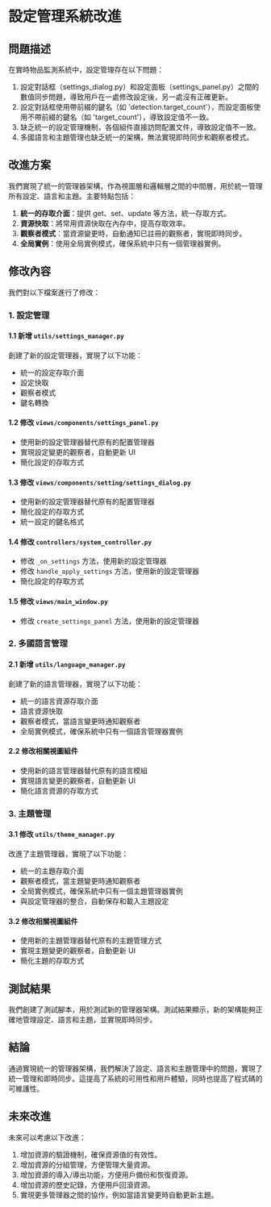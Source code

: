# 設定管理系統改進

## 問題描述

在實時物品監測系統中，設定管理存在以下問題：

1. 設定對話框（settings_dialog.py）和設定面板（settings_panel.py）之間的數值同步問題，導致用戶在一處修改設定後，另一處沒有正確更新。
2. 設定對話框使用帶前綴的鍵名（如 'detection.target_count'），而設定面板使用不帶前綴的鍵名（如 'target_count'），導致設定值不一致。
3. 缺乏統一的設定管理機制，各個組件直接訪問配置文件，導致設定值不一致。
4. 多國語言和主題管理也缺乏統一的架構，無法實現即時同步和觀察者模式。

## 改進方案

我們實現了統一的管理器架構，作為視圖層和邏輯層之間的中間層，用於統一管理所有設定、語言和主題。主要特點包括：

1. **統一的存取介面**：提供 get、set、update 等方法，統一存取方式。
2. **資源快取**：將常用資源快取在內存中，提高存取效率。
3. **觀察者模式**：當資源變更時，自動通知已註冊的觀察者，實現即時同步。
4. **全局實例**：使用全局實例模式，確保系統中只有一個管理器實例。

## 修改內容

我們對以下檔案進行了修改：

### 1. 設定管理

#### 1.1 新增 `utils/settings_manager.py`

創建了新的設定管理器，實現了以下功能：

- 統一的設定存取介面
- 設定快取
- 觀察者模式
- 鍵名轉換

#### 1.2 修改 `views/components/settings_panel.py`

- 使用新的設定管理器替代原有的配置管理器
- 實現設定變更的觀察者，自動更新 UI
- 簡化設定的存取方式

#### 1.3 修改 `views/components/setting/settings_dialog.py`

- 使用新的設定管理器替代原有的配置管理器
- 簡化設定的存取方式
- 統一設定的鍵名格式

#### 1.4 修改 `controllers/system_controller.py`

- 修改 `_on_settings` 方法，使用新的設定管理器
- 修改 `handle_apply_settings` 方法，使用新的設定管理器
- 簡化設定的存取方式

#### 1.5 修改 `views/main_window.py`

- 修改 `create_settings_panel` 方法，使用新的設定管理器

### 2. 多國語言管理

#### 2.1 新增 `utils/language_manager.py`

創建了新的語言管理器，實現了以下功能：

- 統一的語言資源存取介面
- 語言資源快取
- 觀察者模式，當語言變更時通知觀察者
- 全局實例模式，確保系統中只有一個語言管理器實例

#### 2.2 修改相關視圖組件

- 使用新的語言管理器替代原有的語言模組
- 實現語言變更的觀察者，自動更新 UI
- 簡化語言資源的存取方式

### 3. 主題管理

#### 3.1 修改 `utils/theme_manager.py`

改進了主題管理器，實現了以下功能：

- 統一的主題存取介面
- 觀察者模式，當主題變更時通知觀察者
- 全局實例模式，確保系統中只有一個主題管理器實例
- 與設定管理器的整合，自動保存和載入主題設定

#### 3.2 修改相關視圖組件

- 使用新的主題管理器替代原有的主題管理方式
- 實現主題變更的觀察者，自動更新 UI
- 簡化主題的存取方式

## 測試結果

我們創建了測試腳本，用於測試新的管理器架構。測試結果顯示，新的架構能夠正確地管理設定、語言和主題，並實現即時同步。

## 結論

通過實現統一的管理器架構，我們解決了設定、語言和主題管理中的問題，實現了統一管理和即時同步。這提高了系統的可用性和用戶體驗，同時也提高了程式碼的可維護性。

## 未來改進

未來可以考慮以下改進：

1. 增加資源的驗證機制，確保資源值的有效性。
2. 增加資源的分組管理，方便管理大量資源。
3. 增加資源的導入/導出功能，方便用戶備份和恢復資源。
4. 增加資源的歷史記錄，方便用戶回滾資源。
5. 實現更多管理器之間的協作，例如當語言變更時自動更新主題。 